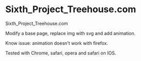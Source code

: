 # Sixth_Project_Treehouse.com

Sixth_Project_Treehouse.com

Modify a base page, replace img with svg and add animation.

Know issue: animation doesn't work with firefox.

Tested with Chrome, safari, opera and safari on IOS.

